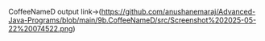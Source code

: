 CoffeeNameD output link->(https://github.com/anushanemaraj/Advanced-Java-Programs/blob/main/9b.CoffeeNameD/src/Screenshot%202025-05-22%20074522.png)
